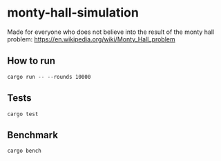 # monty-hall-simulation

Made for everyone who does not believe into the result of the monty hall problem:
https://en.wikipedia.org/wiki/Monty_Hall_problem

## How to run
```
cargo run -- --rounds 10000
```

## Tests
```
cargo test
```

## Benchmark
```
cargo bench
```